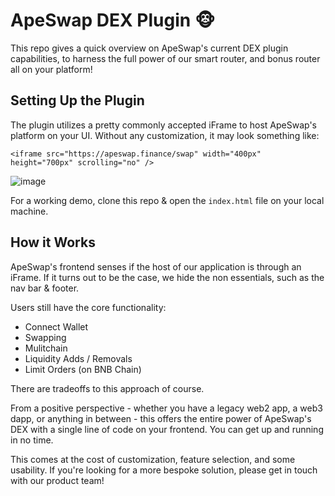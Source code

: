 # ApeSwap DEX Plugin 🐵
This repo gives a quick overview on ApeSwap's current DEX plugin capabilities, to harness the full power of our smart router, and bonus router all on your platform!


## Setting Up the Plugin
The plugin utilizes a pretty commonly accepted iFrame to host ApeSwap's platform on your UI. Without any customization, it may look something like:

```
<iframe src="https://apeswap.finance/swap" width="400px" height="700px" scrolling="no" />
```

![image](https://user-images.githubusercontent.com/78942906/181266016-93ff0d34-225a-45ca-986e-0d4800907888.png)

For a working demo, clone this repo & open the `index.html` file on your local machine.


## How it Works
ApeSwap's frontend senses if the host of our application is through an iFrame. If it turns out to be the case, we hide the non essentials, such as the nav bar & footer.

Users still have the core functionality:
- Connect Wallet
- Swapping
- Mulitchain
- Liquidity Adds / Removals
- Limit Orders (on BNB Chain)

There are tradeoffs to this approach of course.

From a positive perspective - whether you have a legacy web2 app, a web3 dapp, or anything in between - this offers the entire power of ApeSwap's DEX with a single line of code on your frontend. You can get up and running in no time.

This comes at the cost of customization, feature selection, and some usability. If you're looking for a more bespoke solution, please get in touch with our product team!
